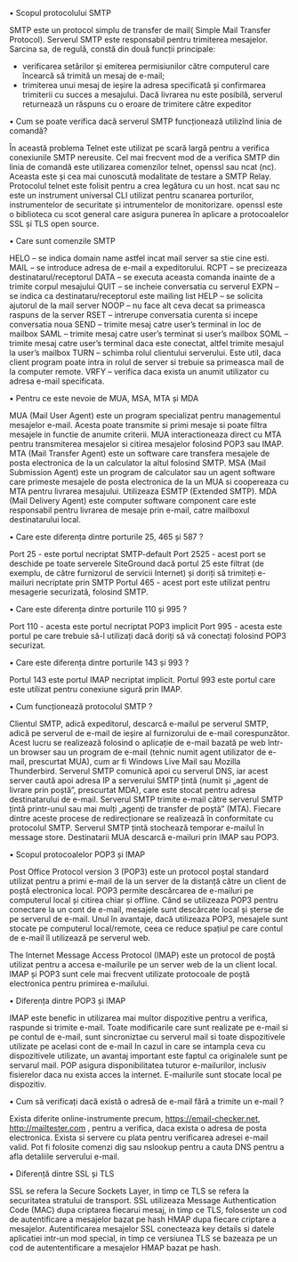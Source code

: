  
• Scopul protocolului SMTP

SMTP este un protocol simplu de transfer de mail( Simple Mail Transfer Protocol). Serverul SMTP este responsabil pentru trimiterea mesajelor. Sarcina sa, de regulă, constă din două funcții principale:
- verificarea setărilor și emiterea permisiunilor către computerul care încearcă să trimită un mesaj de e-mail;
- trimiterea unui mesaj de ieșire la adresa specificată și confirmarea trimiterii cu succes a mesajului. Dacă livrarea nu este posibilă, serverul returnează un răspuns cu o eroare de trimitere către expeditor

• Cum se poate verifica dacă serverul SMTP funcționează utilizînd linia de comandă?

În această problema Telnet este utilizat pe scară largă pentru a verifica conexiunile SMTP nereusite.
Cel mai frecvent mod de a verifica SMTP din linia de comandă este utilizarea comenzilor telnet, openssl sau ncat (nc). Aceasta este și cea mai cunoscută modalitate de testare a SMTP Relay. 
Protocolul telnet este folisit pentru a crea legătura cu un host.
 ncat sau nc  este un instrument universal CLI utilizat pentru scanarea porturilor, instrumentelor de securitate și intrumentelor de monitorizare.
 openssl este o biblioteca cu scot general care asigura punerea în aplicare a protocoalelor SSL și TLS open source.

• Care sunt comenzile SMTP

HELO – se indica domain name astfel incat mail server sa stie cine esti.
MAIL – se introduce adresa de e-mail a expeditorului.
RCPT – se precizeaza destinatarul/receptorul
DATA – se executa aceasta comanda inainte de a trimite corpul mesajului 
QUIT – se incheie conversatia cu serverul
EXPN – se indica ca destinataru/receptorul este mailing list
HELP – se solicita ajutorul de la mail server
NOOP – nu face alt ceva decat sa primeasca raspuns de la server
RSET – intrerupe conversatia curenta si incepe conversatia noua
SEND – trimite mesaj catre user’s terminal in loc de mailbox
SAML – trimite mesaj catre user’s terminat si user’s mailbox
SOML – trimite mesaj catre user’s terminal daca este conectat, altfel trimite mesajul la user’s mailbox
TURN – schimba rolul clientului  serverului. Este util, daca client program poate intra in rolul de server si trebuie sa primeasca mail de la computer remote.
VRFY – verifica daca exista un anumit utilizator cu adresa e-mail specificata.

• Pentru ce este nevoie de MUA, MSA, MTA și MDA

MUA (Mail User Agent)  este un program specializat pentru managementul mesajelor e-mail.
Acesta poate transmite si primi mesaje si poate filtra mesajele in functie de anumite criterii. 
MUA interactioneaza direct cu MTA pentru transmiterea mesajelor si citirea mesajelor folosind POP3 sau IMAP.
MTA (Mail Transfer Agent) este un software care transfera mesajele de posta electronica de la un calculator la altul folosind SMTP.
MSA (Mail Submission Agent) este un program de calculator sau un agent software care primeste mesajele de posta electronica de la un MUA si coopereaza cu MTA pentru livrarea mesajului. Utilizeaza ESMTP (Extended SMTP).
MDA (Mail Delivery Agent) este computer software component care este responsabil pentru livrarea de mesaje prin e-mail, catre mailboxul destinatarului local.

• Care este diferența dintre porturile 25, 465 și 587 ?

Port 25 - este portul necriptat SMTP-default
Port 2525 - acest port se deschide pe toate serverele SiteGround dacă portul 25 este filtrat (de exemplu, de către furnizorul de servicii Internet) și doriți să trimiteți e-mailuri necriptate prin SMTP
Portul 465 - acest port este utilizat pentru mesagerie securizată, folosind SMTP.

• Care este diferența dintre porturile 110 și 995 ?

Port 110 - acesta este portul necriptat POP3 implicit
Port 995 - acesta este portul pe care trebuie să-l utilizați dacă doriți să vă conectați folosind POP3 securizat.

• Care este diferența dintre porturile 143 și 993 ?

Portul 143 este portul IMAP necriptat implicit.
Portul 993 este portul care este utilizat pentru conexiune sigură prin IMAP.

• Cum funcționează protocolul SMTP ?

Clientul SMTP, adică expeditorul, descarcă e-mailul pe serverul SMTP, adică pe serverul de e-mail de ieșire al furnizorului de e-mail corespunzător. Acest lucru se realizează folosind o aplicație de e-mail bazată pe web într-un browser sau un program de e-mail (tehnic numit agent utilizator de e-mail, prescurtat MUA), cum ar fi Windows Live Mail sau Mozilla Thunderbird.
Serverul SMTP comunică apoi cu serverul DNS, iar acest server caută apoi adresa IP a serverului SMTP țintă (numit și „agent de livrare prin poștă”, prescurtat MDA), care este stocat pentru adresa destinatarului de e-mail.
Serverul SMTP trimite e-mail către serverul SMTP țintă printr-unul sau mai mulți „agenți de transfer de poștă” (MTA). Fiecare dintre aceste procese de redirecționare se realizează în conformitate cu protocolul SMTP.
Serverul SMTP țintă stochează temporar e-mailul în message store.
Destinatarii MUA descarcă e-mailuri prin IMAP sau POP3.

• Scopul protocoalelor POP3 și IMAP

Post Office Protocol version 3 (POP3) este un protocol poștal standard utilizat pentru a primi e-mail de la un server de la distanță către un client de poștă electronica local. POP3 permite descărcarea de e-mailuri pe computerul local și citirea  chiar și offline. Când se utilizeaza POP3 pentru conectare la un cont de e-mail, mesajele sunt descărcate local și șterse de pe serverul de e-mail. Unul în avantaje, dacă utilizeaza  POP3, mesajele  sunt stocate pe computerul  local/remote, ceea ce reduce spațiul pe care contul de e-mail îl utilizează pe serverul web.

The Internet Message Access Protocol (IMAP) este un protocol de poștă utilizat pentru a accesa e-mailurile pe un server web de la un client local. IMAP și POP3 sunt cele mai frecvent utilizate protocoale de poștă electronica pentru primirea e-mailului.

• Diferența dintre POP3 și IMAP

IMAP este benefic in utilizarea mai multor dispozitive pentru a verifica, raspunde si trimite e-mail. Toate modificarile care sunt realizate pe e-mail si pe contul de e-mail, sunt sincroniztae cu serverul mail si toate dispozitivele utilizate pe acelasi cont de e-mail In cazul in care se intampla ceva cu dispozitivele utilizate, un avantaj important este faptul ca originalele sunt pe servarul mail.
POP asigura disponibilitatea tuturor e-mailurilor, inclusiv fisierelor daca nu exista acces la internet. E-mailurile sunt stocate local pe dispozitiv.

• Cum să verificați dacă există o adresă de e-mail fără a trimite un e-mail ?

Exista diferite online-instrumente precum, https://email-checker.net, http://mailtester.com , pentru a verifica, daca exista o adresa de posta electronica. Exista si servere cu plata pentru verificarea adresei e-mail valid. Pot fi folosite comenzi dig sau nslookup  pentru a cauta DNS pentru a afla detaliile serverului e-mail. 

• Diferență dintre SSL și TLS

SSL se refera la Secure Sockets Layer, in timp ce TLS se refera la securitatea stratului de transport. 
SSL utilizeaza Message Authentication Code (MAC) dupa criptarea fiecarui mesaj, in timp ce TLS, foloseste un cod de autentificare a mesajelor bazat pe hash HMAP dupa fiecare criptare a mesajelor.
Autentificarea mesajelor SSL conecteaza key details si datele aplicatiei intr-un mod special, in timp ce versiunea TLS se bazeaza pe un cod de autententificare a mesajelor HMAP bazat pe hash.
